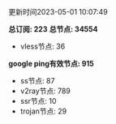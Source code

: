更新时间2023-05-01 10:07:49

**总订阅: 223**
**总节点: 34554**
- vless节点: 36

**google ping有效节点: 915**
- ss节点: 87
- v2ray节点: 789
- ssr节点: 10
- trojan节点: 29
